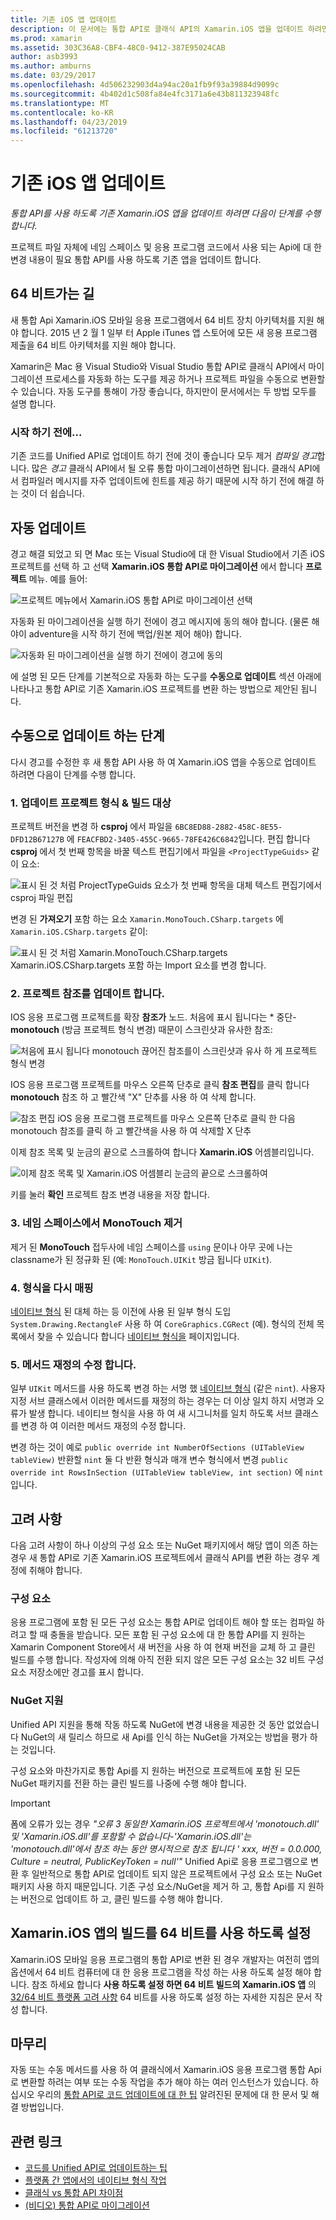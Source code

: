 ```yaml
---
title: 기존 iOS 앱 업데이트
description: 이 문서에는 통합 API로 클래식 API의 Xamarin.iOS 앱을 업데이트 하려면 따라야 할 단계를 설명 합니다.
ms.prod: xamarin
ms.assetid: 303C36A8-CBF4-48C0-9412-387E95024CAB
author: asb3993
ms.author: amburns
ms.date: 03/29/2017
ms.openlocfilehash: 4d506232903d4a94ac20a1fb9f93a39884d9099c
ms.sourcegitcommit: 4b402d1c508fa84e4fc3171a6e43b811323948fc
ms.translationtype: MT
ms.contentlocale: ko-KR
ms.lasthandoff: 04/23/2019
ms.locfileid: "61213720"
---
```

# <a name="updating-existing-ios-apps"></a>기존 iOS 앱 업데이트

_통합 API를 사용 하도록 기존 Xamarin.iOS 앱을 업데이트 하려면 다음이 단계를 수행 합니다._

프로젝트 파일 자체에 네임 스페이스 및 응용 프로그램 코드에서 사용 되는 Api에 대 한 변경 내용이 필요 통합 API를 사용 하도록 기존 앱을 업데이트 합니다.

## <a name="the-road-to-64-bits"></a>64 비트가는 길

새 통합 Api Xamarin.iOS 모바일 응용 프로그램에서 64 비트 장치 아키텍처를 지원 해야 합니다. 2015 년 2 월 1 일부 터 Apple iTunes 앱 스토어에 모든 새 응용 프로그램 제출을 64 비트 아키텍처를 지원 해야 합니다.

Xamarin은 Mac 용 Visual Studio와 Visual Studio 통합 API로 클래식 API에서 마이그레이션 프로세스를 자동화 하는 도구를 제공 하거나 프로젝트 파일을 수동으로 변환할 수 있습니다. 자동 도구를 통해이 가장 좋습니다, 하지만이 문서에서는 두 방법 모두를 설명 합니다.

### <a name="before-you-start"></a>시작 하기 전에...

기존 코드를 Unified API로 업데이트 하기 전에 것이 좋습니다 모두 제거 *컴파일 경고*합니다. 많은 *경고* 클래식 API에서 될 오류 통합 마이그레이션하면 됩니다. 클래식 API에서 컴파일러 메시지를 자주 업데이트에 힌트를 제공 하기 때문에 시작 하기 전에 해결 하는 것이 더 쉽습니다.

## <a name="automated-updating"></a>자동 업데이트

경고 해결 되었고 되 면 Mac 또는 Visual Studio에 대 한 Visual Studio에서 기존 iOS 프로젝트를 선택 하 고 선택 **Xamarin.iOS 통합 API로 마이그레이션** 에서 합니다 **프로젝트** 메뉴. 예를 들어:

![](updating-ios-apps-images/beta-tool1.png "프로젝트 메뉴에서 Xamarin.iOS 통합 API로 마이그레이션 선택")

자동화 된 마이그레이션을 실행 하기 전에이 경고 메시지에 동의 해야 합니다. (물론 해야이 adventure을 시작 하기 전에 백업/원본 제어 해야) 합니다.

![](updating-ios-apps-images/beta-tool2.png "자동화 된 마이그레이션을 실행 하기 전에이 경고에 동의")

에 설명 된 모든 단계를 기본적으로 자동화 하는 도구를 **수동으로 업데이트** 섹션 아래에 나타나고 통합 API로 기존 Xamarin.iOS 프로젝트를 변환 하는 방법으로 제안된 됩니다.

## <a name="steps-to-update-manually"></a>수동으로 업데이트 하는 단계

다시 경고를 수정한 후 새 통합 API 사용 하 여 Xamarin.iOS 앱을 수동으로 업데이트 하려면 다음이 단계를 수행 합니다.

### <a name="1-update-project-type--build-target"></a>1. 업데이트 프로젝트 형식 & 빌드 대상

프로젝트 버전을 변경 하 **csproj** 에서 파일을 `6BC8ED88-2882-458C-8E55-DFD12B67127B` 에 `FEACFBD2-3405-455C-9665-78FE426C6842`입니다. 편집 합니다 **csproj** 에서 첫 번째 항목을 바꿀 텍스트 편집기에서 파일을 `<ProjectTypeGuids>` 같이 요소:

![](updating-ios-apps-images/csproj.png "표시 된 것 처럼 ProjectTypeGuids 요소가 첫 번째 항목을 대체 텍스트 편집기에서 csproj 파일 편집")

변경 된 **가져오기** 포함 하는 요소 `Xamarin.MonoTouch.CSharp.targets` 에 `Xamarin.iOS.CSharp.targets` 같이:

![](updating-ios-apps-images/csproj2.png "표시 된 것 처럼 Xamarin.MonoTouch.CSharp.targets Xamarin.iOS.CSharp.targets 포함 하는 Import 요소를 변경 합니다.")

### <a name="2-update-project-references"></a>2. 프로젝트 참조를 업데이트 합니다.

IOS 응용 프로그램 프로젝트를 확장 **참조가** 노드. 처음에 표시 됩니다는 * 중단- **monotouch** (방금 프로젝트 형식 변경) 때문이 스크린샷과 유사한 참조:

![](updating-ios-apps-images/references.png "처음에 표시 됩니다 monotouch 끊어진 참조를이 스크린샷과 유사 하 게 프로젝트 형식 변경")

IOS 응용 프로그램 프로젝트를 마우스 오른쪽 단추로 클릭 **참조 편집**를 클릭 합니다 **monotouch** 참조 하 고 빨간색 "X" 단추를 사용 하 여 삭제 합니다.

![](updating-ios-apps-images/references-delete-monotouch-sml.png "참조 편집 iOS 응용 프로그램 프로젝트를 마우스 오른쪽 단추로 클릭 한 다음 monotouch 참조를 클릭 하 고 빨간색을 사용 하 여 삭제할 X 단추")

이제 참조 목록 및 눈금의 끝으로 스크롤하여 합니다 **Xamarin.iOS** 어셈블리입니다.

![](updating-ios-apps-images/references-add-xamarinios-sml.png "이제 참조 목록 및 Xamarin.iOS 어셈블리 눈금의 끝으로 스크롤하여")

키를 눌러 **확인** 프로젝트 참조 변경 내용을 저장 합니다.

### <a name="3-remove-monotouch-from-namespaces"></a>3. 네임 스페이스에서 MonoTouch 제거

제거 된 **MonoTouch** 접두사에 네임 스페이스를 `using` 문이나 아무 곳에 나는 classname가 된 정규화 된 (예: `MonoTouch.UIKit` 방금 됩니다 `UIKit`).

### <a name="4-remap-types"></a>4. 형식을 다시 매핑

[네이티브 형식](~/cross-platform/macios/nativetypes.md) 된 대체 하는 등 이전에 사용 된 일부 형식 도입 `System.Drawing.RectangleF` 사용 하 여 `CoreGraphics.CGRect` (예). 형식의 전체 목록에서 찾을 수 있습니다 합니다 [네이티브 형식을](~/cross-platform/macios/nativetypes.md) 페이지입니다.

### <a name="5-fix-method-overrides"></a>5. 메서드 재정의 수정 합니다.

일부 `UIKit` 메서드를 사용 하도록 변경 하는 서명 했 [네이티브 형식](~/cross-platform/macios/nativetypes.md) (같은 `nint`). 사용자 지정 서브 클래스에서 이러한 메서드를 재정의 하는 경우는 더 이상 일치 하지 서명과 오류가 발생 합니다. 네이티브 형식을 사용 하 여 새 시그니처를 일치 하도록 서브 클래스를 변경 하 여 이러한 메서드 재정의 수정 합니다.

변경 하는 것이 예로 `public override int NumberOfSections (UITableView tableView)` 반환할 `nint` 둘 다 반환 형식과 매개 변수 형식에서 변경 `public override int RowsInSection (UITableView tableView, int section)` 에 `nint`입니다.

## <a name="considerations"></a>고려 사항

다음 고려 사항이 하나 이상의 구성 요소 또는 NuGet 패키지에서 해당 앱이 의존 하는 경우 새 통합 API로 기존 Xamarin.iOS 프로젝트에서 클래식 API를 변환 하는 경우 계정에 취해야 합니다.

### <a name="components"></a>구성 요소

응용 프로그램에 포함 된 모든 구성 요소는 통합 API로 업데이트 해야 할 또는 컴파일 하려고 할 때 충돌을 받습니다. 모든 포함 된 구성 요소에 대 한 통합 API를 지 원하는 Xamarin Component Store에서 새 버전을 사용 하 여 현재 버전을 교체 하 고 클린 빌드를 수행 합니다. 작성자에 의해 아직 전환 되지 않은 모든 구성 요소는 32 비트 구성 요소 저장소에만 경고를 표시 합니다.

### <a name="nuget-support"></a>NuGet 지원

Unified API 지원을 통해 작동 하도록 NuGet에 변경 내용을 제공한 것 동안 없었습니다 NuGet의 새 릴리스 하므로 새 Api를 인식 하는 NuGet을 가져오는 방법을 평가 하는 것입니다.

구성 요소와 마찬가지로 통합 Api를 지 원하는 버전으로 프로젝트에 포함 된 모든 NuGet 패키지를 전환 하는 클린 빌드를 나중에 수행 해야 합니다.

> [!IMPORTANT]
> 폼에 오류가 있는 경우 _"오류 3 동일한 Xamarin.iOS 프로젝트에서 'monotouch.dll' 및 'Xamarin.iOS.dll'를 포함할 수 없습니다-'Xamarin.iOS.dll'는 'monotouch.dll'에서 참조 하는 동안 명시적으로 참조 됩니다 ' xxx, 버전 = 0.0.000, Culture = neutral, PublicKeyToken = null'"_ Unified Api로 응용 프로그램으로 변환 후 일반적으로 통합 API로 업데이트 되지 않은 프로젝트에서 구성 요소 또는 NuGet 패키지 사용 하지 때문입니다. 기존 구성 요소/NuGet을 제거 하 고, 통합 Api를 지 원하는 버전으로 업데이트 하 고, 클린 빌드를 수행 해야 합니다.

## <a name="enabling-64-bit-builds-of-xamarinios-apps"></a>Xamarin.iOS 앱의 빌드를 64 비트를 사용 하도록 설정

Xamarin.iOS 모바일 응용 프로그램의 통합 API로 변환 된 경우 개발자는 여전히 앱의 옵션에서 64 비트 컴퓨터에 대 한 응용 프로그램을 작성 하는 사용 하도록 설정 해야 합니다. 참조 하세요 합니다 **사용 하도록 설정 하면 64 비트 빌드의 Xamarin.iOS 앱** 의 [32/64 비트 플랫폼 고려 사항](~/cross-platform/macios/32-and-64/index.md#enable-64) 64 비트를 사용 하도록 설정 하는 자세한 지침은 문서 작성 합니다.

## <a name="finishing-up"></a>마무리

자동 또는 수동 메서드를 사용 하 여 클래식에서 Xamarin.iOS 응용 프로그램 통합 Api로 변환할 하려는 여부 또는 수동 작업을 추가 해야 하는 여러 인스턴스가 있습니다. 하십시오 우리의 [통합 API로 코드 업데이트에 대 한 팁](~/cross-platform/macios/unified/updating-tips.md) 알려진된 문제에 대 한 문서 및 해결 방법입니다.

## <a name="related-links"></a>관련 링크

- [코드를 Unified API로 업데이트하는 팁](~/cross-platform/macios/unified/updating-tips.md)
- [플랫폼 간 앱에서의 네이티브 형식 작업](~/cross-platform/macios/native-types-cross-platform.md)
- [클래식 vs 통합 API 차이점](https://developer.xamarin.com/releases/ios/api_changes/classic-vs-unified-8.6.0/)
- [(비디오) 통합 API로 마이그레이션](http://university.xamarin.com/lightninglectures/migrating-to-the-unified-api)
